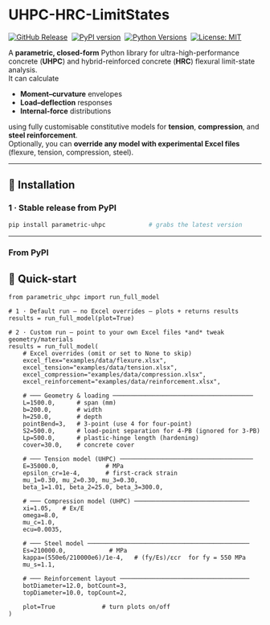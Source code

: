 # UHPC-HRC-LimitStates

[![GitHub Release](https://img.shields.io/github/v/release/dpatel52/UHPC-HRC-limitstates)](https://github.com/dpatel52/UHPC-HRC-limitstates/releases)&nbsp;
[![PyPI version](https://badge.fury.io/py/parametric-uhpc.svg)](https://pypi.org/project/parametric-uhpc)&nbsp;
[![Python Versions](https://img.shields.io/pypi/pyversions/parametric-uhpc)](https://pypi.org/project/parametric-uhpc)&nbsp;
[![License: MIT](https://img.shields.io/badge/license-MIT-blue.svg)](LICENSE)

A **parametric, closed-form** Python library for ultra-high-performance concrete (**UHPC**) and hybrid-reinforced concrete (**HRC**) flexural limit-state analysis.  
It can calculate

* **Moment–curvature** envelopes  
* **Load–deflection** responses  
* **Internal-force** distributions  

using fully customisable constitutive models for **tension**, **compression**, and **steel reinforcement**.  
Optionally, you can **override any model with experimental Excel files** (flexure, tension, compression, steel).

---

## 🔨 Installation

### 1 · Stable release from PyPI

```bash
pip install parametric-uhpc            # grabs the latest version
```
---
### From PyPI

## 🚀 Quick-start

```
from parametric_uhpc import run_full_model

# 1 · Default run – no Excel overrides – plots + returns results
results = run_full_model(plot=True)

# 2 · Custom run – point to your own Excel files *and* tweak geometry/materials
results = run_full_model(
    # Excel overrides (omit or set to None to skip)
    excel_flex="examples/data/flexure.xlsx",
    excel_tension="examples/data/tension.xlsx",
    excel_compression="examples/data/compression.xlsx",
    excel_reinforcement="examples/data/reinforcement.xlsx",

    # ─── Geometry & loading ───────────────────────────────────────
    L=1500.0,      # span (mm)
    b=200.0,       # width
    h=250.0,       # depth
    pointBend=3,   # 3-point (use 4 for four-point)
    S2=500.0,      # load-point separation for 4-PB (ignored for 3-PB)
    Lp=500.0,      # plastic-hinge length (hardening)
    cover=30.0,    # concrete cover

    # ─── Tension model (UHPC) ─────────────────────────────────────
    E=35000.0,             # MPa
    epsilon_cr=1e-4,       # first-crack strain
    mu_1=0.30, mu_2=0.30, mu_3=0.30,
    beta_1=1.01, beta_2=25.0, beta_3=300.0,

    # ─── Compression model (UHPC) ────────────────────────────────
    xi=1.05,   # Ex/E
    omega=8.0,
    mu_c=1.0,
    ecu=0.0035,

    # ─── Steel model ─────────────────────────────────────────────
    Es=210000.0,            # MPa
    kappa=(550e6/210000e6)/1e-4,   # (fy/Es)/εcr  for fy = 550 MPa
    mu_s=1.1,

    # ─── Reinforcement layout ────────────────────────────────────
    botDiameter=12.0, botCount=3,
    topDiameter=10.0, topCount=2,

    plot=True             # turn plots on/off
)
